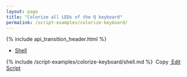 ```yaml
---
layout: page
title: "Colorize all LEDs of the Q keyboard"
permalink: /script-examples/colorize-keyboard/
---
```


{% include api_transition_header.html %}


<!-- Nav tabs -->
<ul class="nav nav-tabs code-nav-tabs" role="tablist">
  <li class="nav-item">
    <a class="nav-link active shell-language" id="colorize-keyboard-shell-tab" data-toggle="tab" href="#colorize-keyboard-shell" role="tab" aria-controls="colorize-keyboard-shell" aria-selected="false">Shell</a>
  </li>
</ul>

<!-- Tab panes -->
<div class="tab-content">
<!-- Shell code -->
<div class="code active tab-pane" id="colorize-keyboard-shell" role="tabpanel" aria-labelledby="colorize-keyboard-shell-tab" markdown="1">
{% include /script-examples/colorize-keyboard/shell.md %}
<!-- copy button -->
<a class="btn btn-sm copy-action" data-toggle="tooltip" data-placement="top" title="copy"  onclick="copyToClipBoard('colorize-keyboard-shell')"><i class="fa fa-copy"></i>&nbsp;Copy</a>
<!-- edit button -->
<a class="btn btn-sm edit-action"  href="https://github.com/DasKeyboard/Daskeyboard.io/blob/master/_includes/script-examples/colorize-keyboard/shell.md"><i class="fa fa-pencil"></i>&nbsp;Edit Script</a>
</div>

</div>